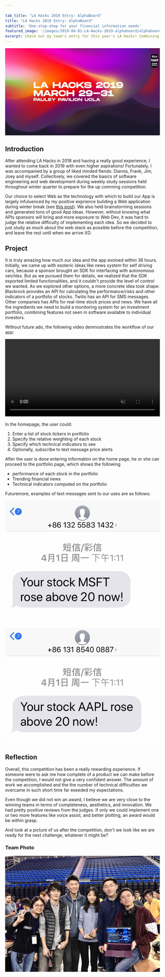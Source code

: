 ```yaml
---

tab_title: "LA Hacks 2019 Entry: AlphaBoard"  
title: "LA Hacks 2019 Entry: AlphaBoard"
subtitle: 'One-stop-shop for your financial information needs'
featured_image: '/images/2019-04-01-LA-Hacks-2019-alphaboard/alphaboard_cover.jpg'
excerpt: Check out my team's entry for this year's LA Hacks! Combining our web deveopment knowledge with creative use of sponsor's APIs, we are pround to present you ... AlphaBoard!
---
```


![](/images/2019-04-01-LA-Hacks-2019-alphaboard/alphaboard_cover.jpg)


## Introduction

After attending LA Hacks in 2018 and having a really good experience, I wanted to come back in 2019 with even higher aspirations! 
Fortunately, I was accompanied by a group of liked minded fiends: Dianna, Frank, Jim, Joey and myself. Collectively, we covered the basics of software engineering and web development during weekly study sessions held throughout winter quarter to prepare for the up comming competition.  

Our choice to select Web as the technology with which to build our App is largely infuluenced by my positive exprience buliding a Web application during winter break (see [this post](/project/introducing-omnireader)). 
We also held brainstorming sessions and generated tons of good App ideas. However, without knowing what APIs sponsors will bring and more exposure to Web Dev, it was hard to judge the relative difficulty of implementing each idea. 
So we decided to just study as much about the web stack as possible before the competition, and leave the rest until when we arrive XD. 


## Project 

It is truly amazing how much our idea and the app evolved within 36 hours. Initially, we came up with esoteric ideas like news system for self driving cars, because a sponsor brought an SDK for interfacing with autonomous veichles. 
But as we pursued them for details, we realized that the SDK exported limited functionalities, and it couldn't provide the level of control we wanted. As we explored other options, a more concrete idea took shape: 
Blackrock provides an API for calculating the performance/risks and other indicators of a portfolio of stocks. Twilio has an API for SMS messages. Other companies has APIs for real-time stock prices and news. We have all the ingredients we need to build a monitoring system for an investment portfolio, 
combining features not seen in software available to individual investors. 

Without future ado, the following video demnostrates the workflow of our app: 

<div class="video-wrap">
<video muted playsinline controls width="100%">
    <source src="/videos/2019-04-01-LA-Hacks-2019-alphaboard/alphaboard_demo_2_pass_30.webm" type="video/webm">
    <source src="/videos/2019-04-01-LA-Hacks-2019-alphaboard/alphaboard_demo.mp4" type="video/mp4">
    I'm sorry; your browser doesn't support HTML5 video.
</video>
</div>

In the homepage, the user could: 
1. Enter a list of stock tickers in portfolio
2. Specify the relative weighting of each stock
3. Specify which technical indicators to see 
4. Optionally, subscribe to text message price alerts

After the user is done entering information on the home page, he or she can proceed to the portfolio page, which shows the following
* performance of each stock in the portfolio
* Trending financial news
* Technical indicators computed on the portfolio

Futuremore, examples of text messages sent to our uses are as follows: 



<div class="gallery" data-columns="2">
	<img src="/images/2019-04-01-LA-Hacks-2019-alphaboard/alphaboard-text-1.jpg">
	<img src="/images/2019-04-01-LA-Hacks-2019-alphaboard/alphaboard-text-2.jpg">
</div>

## Reflection

Overall, this competition has been a really rewarding experience. If someone were to ask me how complete of a product we can make before the competition, I would not give a very confident answer. The amount of work we accomplished and the the number of technical difficulties we overcame in such short time far exeeded my expectations. 

Even though we did not win an award, I believe we are very close to the winning teams in terms of completeness, aesthetics, and innovation. We had pretty positive reviews from the judges. If only we could implement one or two more features like voice assist, and better plotting, an award would be within grasp.

And look at a picture of us after the competition, don't we look like we are ready for the next challenge, whatever it might be? 

### Team Photo

![](/images/2019-04-01-LA-Hacks-2019-alphaboard/alphaboard_team_photo.jpg)